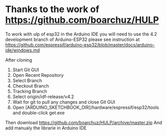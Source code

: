 # Thanks to the work of https://github.com/boarchuz/HULP

To work with ulp of esp32 in the Arduino IDE you will need to use the 4.2 development branch of Arduino-ESP32
please see instruction at https://github.com/espressif/arduino-esp32/blob/master/docs/arduino-ide/windows.md

After cloning

   1. Start Git GUI
   2. Open Recent Repository
   3. Select Branch
   4. Checkout Branch
   5. Tracking Branch
   6. Select origin/idf-release/v4.2
   7. Wait for git to pull any changes and close Git GUI
   8. Open [ARDUINO_SKETCHBOOK_DIR]/hardware/espressif/esp32/tools and double-click get.exe
   
Then download https://github.com/boarchuz/HULP/archive/master.zip 
And add manualy the librarie in Arduino IDE
